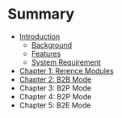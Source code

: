 # Summary

* [Introduction](README.md)
   * [Background](background.md)
   * [Features](features.md)
   * [System Requirement](system_requirement.md)
* [Chapter 1: Rerence Modules](chapter1.md)
* [Chapter 2: B2B Mode](chapter_2_b2b_mode.md)
* Chapter 3: B2P Mode
* Chapter 4: B2P Mode
* Chapter 5: B2E Mode

